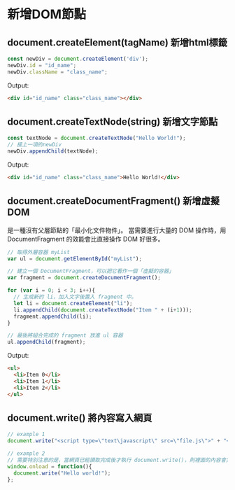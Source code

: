 # 新增DOM節點

## document.createElement(tagName) 新增html標籤
```js
const newDiv = document.createElement('div');
newDiv.id = "id_name";
newDiv.className = "class_name";
```
Output:
```html
<div id="id_name" class="class_name"></div>
```

## document.createTextNode(string) 新增文字節點
```js
const textNode = document.createTextNode("Hello World!");
// 接上一項的newDiv
newDiv.appendChild(textNode);
```
Output:
```html
<div id="id_name" class="class_name">Hello World!</div>
```

## document.createDocumentFragment() 新增虛擬DOM
是一種沒有父層節點的「最小化文件物件」。
當需要進行大量的 DOM 操作時，用 DocumentFragment 的效能會比直接操作 DOM 好很多。
```js
// 取得外層容器 myList
var ul = document.getElementById("myList");

// 建立一個 DocumentFragment，可以把它看作一個「虛擬的容器」
var fragment = document.createDocumentFragment();

for (var i = 0; i < 3; i++){
  // 生成新的 li，加入文字後置入 fragment 中。
  let li = document.createElement("li");
  li.appendChild(document.createTextNode("Item " + (i+1)));
  fragment.appendChild(li);
}

// 最後將組合完成的 fragment 放進 ul 容器
ul.appendChild(fragment);
```
Output:
```html
<ul>
  <li>Item 0</li>
  <li>Item 1</li>
  <li>Item 2</li>
</ul>
```

## document.write() 將內容寫入網頁
```js
// example 1
document.write("<script type=\"text\javascript\" src=\"file.js\">" + "<\/script>");

// example 2
// 需要特別注意的是，當網頁已經讀取完成後才執行 document.write()，則裡面的內容會完全覆蓋掉目前的網頁
window.onload = function(){
  document.write("Hello world!");
};
```